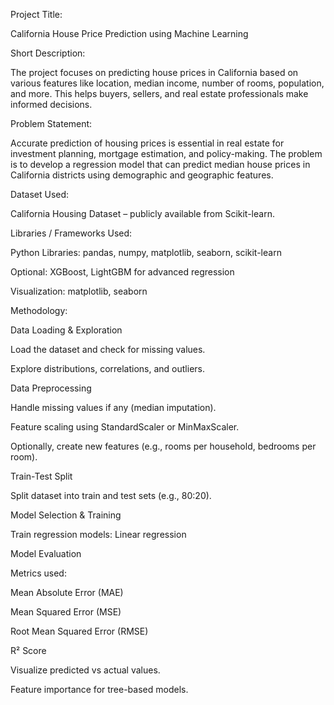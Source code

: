 Project Title:

California House Price Prediction using Machine Learning

Short Description:

The project focuses on predicting house prices in California based on various features like location, median income, number of rooms, population, and more. This helps buyers, sellers, and real estate professionals make informed decisions.

Problem Statement:

Accurate prediction of housing prices is essential in real estate for investment planning, mortgage estimation, and policy-making. The problem is to develop a regression model that can predict median house prices in California districts using demographic and geographic features.

Dataset Used:

California Housing Dataset – publicly available from Scikit-learn.

Libraries / Frameworks Used:

Python Libraries: pandas, numpy, matplotlib, seaborn, scikit-learn

Optional: XGBoost, LightGBM for advanced regression

Visualization: matplotlib, seaborn

Methodology:

Data Loading & Exploration

Load the dataset and check for missing values.

Explore distributions, correlations, and outliers.

Data Preprocessing

Handle missing values if any (median imputation).

Feature scaling using StandardScaler or MinMaxScaler.

Optionally, create new features (e.g., rooms per household, bedrooms per room).

Train-Test Split

Split dataset into train and test sets (e.g., 80:20).

Model Selection & Training

Train regression models: Linear regression

Model Evaluation

Metrics used:

Mean Absolute Error (MAE)

Mean Squared Error (MSE)

Root Mean Squared Error (RMSE)

R² Score

Visualize predicted vs actual values.

Feature importance for tree-based models.
